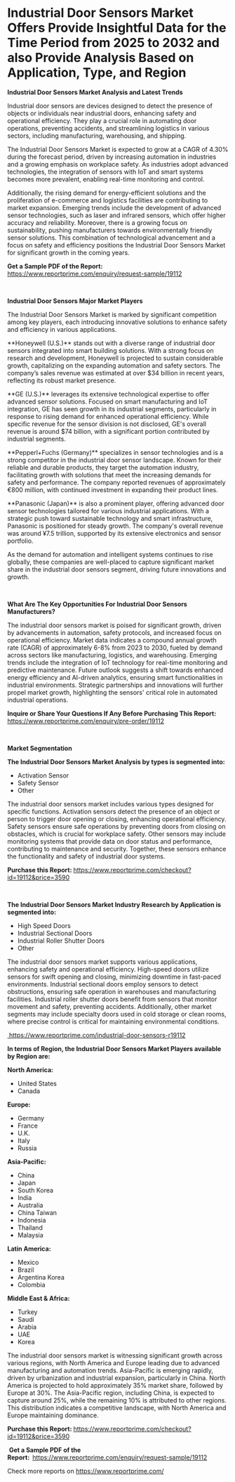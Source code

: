 <p><h1>Industrial Door Sensors Market Offers Provide Insightful Data for the Time Period from 2025 to 2032 and also Provide Analysis Based on Application, Type, and Region</h1></p><p><strong>Industrial Door Sensors Market Analysis and Latest Trends</strong></p>
<p><p>Industrial door sensors are devices designed to detect the presence of objects or individuals near industrial doors, enhancing safety and operational efficiency. They play a crucial role in automating door operations, preventing accidents, and streamlining logistics in various sectors, including manufacturing, warehousing, and shipping.</p><p>The Industrial Door Sensors Market is expected to grow at a CAGR of 4.30% during the forecast period, driven by increasing automation in industries and a growing emphasis on workplace safety. As industries adopt advanced technologies, the integration of sensors with IoT and smart systems becomes more prevalent, enabling real-time monitoring and control. </p><p>Additionally, the rising demand for energy-efficient solutions and the proliferation of e-commerce and logistics facilities are contributing to market expansion. Emerging trends include the development of advanced sensor technologies, such as laser and infrared sensors, which offer higher accuracy and reliability. Moreover, there is a growing focus on sustainability, pushing manufacturers towards environmentally friendly sensor solutions. This combination of technological advancement and a focus on safety and efficiency positions the Industrial Door Sensors Market for significant growth in the coming years.</p></p>
<p><strong>Get a Sample PDF of the Report:&nbsp;</strong> <a href="https://www.reportprime.com/enquiry/request-sample/19112?utm_campaign=3006&utm_medium=2&utm_source=Github&utm_content=ia&utm_term=19032025&utm_id=industrial-door-sensors">https://www.reportprime.com/enquiry/request-sample/19112</a></p>
<p>&nbsp;</p>
<p><strong>Industrial Door Sensors Major Market Players</strong></p>
<p><p>The Industrial Door Sensors Market is marked by significant competition among key players, each introducing innovative solutions to enhance safety and efficiency in various applications. </p><p>**Honeywell (U.S.)** stands out with a diverse range of industrial door sensors integrated into smart building solutions. With a strong focus on research and development, Honeywell is projected to sustain considerable growth, capitalizing on the expanding automation and safety sectors. The company’s sales revenue was estimated at over $34 billion in recent years, reflecting its robust market presence.</p><p>**GE (U.S.)** leverages its extensive technological expertise to offer advanced sensor solutions. Focused on smart manufacturing and IoT integration, GE has seen growth in its industrial segments, particularly in response to rising demand for enhanced operational efficiency. While specific revenue for the sensor division is not disclosed, GE's overall revenue is around $74 billion, with a significant portion contributed by industrial segments.</p><p>**Pepperl+Fuchs (Germany)** specializes in sensor technologies and is a strong competitor in the industrial door sensor landscape. Known for their reliable and durable products, they target the automation industry, facilitating growth with solutions that meet the increasing demands for safety and performance. The company reported revenues of approximately €800 million, with continued investment in expanding their product lines.</p><p>**Panasonic (Japan)** is also a prominent player, offering advanced door sensor technologies tailored for various industrial applications. With a strategic push toward sustainable technology and smart infrastructure, Panasonic is positioned for steady growth. The company's overall revenue was around ¥7.5 trillion, supported by its extensive electronics and sensor portfolio.</p><p>As the demand for automation and intelligent systems continues to rise globally, these companies are well-placed to capture significant market share in the industrial door sensors segment, driving future innovations and growth.</p></p>
<p>&nbsp;</p>
<p><strong>What Are The Key Opportunities For Industrial Door Sensors Manufacturers?</strong></p>
<p><p>The industrial door sensors market is poised for significant growth, driven by advancements in automation, safety protocols, and increased focus on operational efficiency. Market data indicates a compound annual growth rate (CAGR) of approximately 6-8% from 2023 to 2030, fueled by demand across sectors like manufacturing, logistics, and warehousing. Emerging trends include the integration of IoT technology for real-time monitoring and predictive maintenance. Future outlook suggests a shift towards enhanced energy efficiency and AI-driven analytics, ensuring smart functionalities in industrial environments. Strategic partnerships and innovations will further propel market growth, highlighting the sensors' critical role in automated industrial operations.</p></p>
<p><strong>Inquire or Share Your Questions If Any Before Purchasing This Report:</strong> <a href="https://www.reportprime.com/enquiry/pre-order/19112?utm_campaign=3006&utm_medium=2&utm_source=Github&utm_content=ia&utm_term=19032025&utm_id=industrial-door-sensors">https://www.reportprime.com/enquiry/pre-order/19112</a></p>
<p>&nbsp;</p>
<p><strong>Market Segmentation</strong></p>
<p><strong>The Industrial Door Sensors Market Analysis by types is segmented into:</strong></p>
<p><ul><li>Activation Sensor</li><li>Safety Sensor</li><li>Other</li></ul></p>
<p><p>The industrial door sensors market includes various types designed for specific functions. Activation sensors detect the presence of an object or person to trigger door opening or closing, enhancing operational efficiency. Safety sensors ensure safe operations by preventing doors from closing on obstacles, which is crucial for workplace safety. Other sensors may include monitoring systems that provide data on door status and performance, contributing to maintenance and security. Together, these sensors enhance the functionality and safety of industrial door systems.</p></p>
<p><strong>Purchase this Report:&nbsp;</strong><a href="https://www.reportprime.com/checkout?id=19112&price=3590&utm_campaign=3006&utm_medium=2&utm_source=Github&utm_content=ia&utm_term=19032025&utm_id=industrial-door-sensors">https://www.reportprime.com/checkout?id=19112&price=3590</a></p>
<p>&nbsp;</p>
<p><strong>The Industrial Door Sensors Market Industry Research by Application is segmented into:</strong></p>
<p><ul><li>High Speed Doors</li><li>Industrial Sectional Doors</li><li>Industrial Roller Shutter Doors</li><li>Other</li></ul></p>
<p><p>The industrial door sensors market supports various applications, enhancing safety and operational efficiency. High-speed doors utilize sensors for swift opening and closing, minimizing downtime in fast-paced environments. Industrial sectional doors employ sensors to detect obstructions, ensuring safe operation in warehouses and manufacturing facilities. Industrial roller shutter doors benefit from sensors that monitor movement and safety, preventing accidents. Additionally, other market segments may include specialty doors used in cold storage or clean rooms, where precise control is critical for maintaining environmental conditions.</p></p>
<p><a href="https://www.reportprime.com/industrial-door-sensors-r19112?utm_campaign=3006&utm_medium=2&utm_source=Github&utm_content=ia&utm_term=19032025&utm_id=industrial-door-sensors">&nbsp;https://www.reportprime.com/industrial-door-sensors-r19112</a></p>
<p><strong>In terms of Region, the Industrial Door Sensors Market Players available by Region are:</strong></p>
<p>
    <p> <strong> North America: </strong>
        <ul>
            <li>United States</li>
            <li>Canada</li>
        </ul>
        </p> 
    <p> <strong> Europe: </strong>
        <ul>
            <li>Germany</li>
            <li>France</li>
            <li>U.K.</li>
            <li>Italy</li>
            <li>Russia</li>
        </ul>
        </p> 
    <p> <strong> Asia-Pacific: </strong>
        <ul>
            <li>China</li>
            <li>Japan</li>
            <li>South Korea</li>
            <li>India</li>
            <li>Australia</li>
            <li>China Taiwan</li>
            <li>Indonesia</li>
            <li>Thailand</li>
            <li>Malaysia</li>
        </ul>
        </p> 
    <p> <strong> Latin America: </strong>
        <ul>
            <li>Mexico</li>
            <li>Brazil</li>
            <li>Argentina Korea</li>
            <li>Colombia</li>
        </ul>
        </p> 
    <p> <strong> Middle East & Africa: </strong>
        <ul>
            <li>Turkey</li>
            <li>Saudi</li>
            <li>Arabia</li>
            <li>UAE</li>
            <li>Korea</li>
        </ul>
    </p>
    </p>
<p><p>The industrial door sensors market is witnessing significant growth across various regions, with North America and Europe leading due to advanced manufacturing and automation trends. Asia-Pacific is emerging rapidly, driven by urbanization and industrial expansion, particularly in China. North America is projected to hold approximately 35% market share, followed by Europe at 30%. The Asia-Pacific region, including China, is expected to capture around 25%, while the remaining 10% is attributed to other regions. This distribution indicates a competitive landscape, with North America and Europe maintaining dominance.</p></p>
<p><strong>Purchase this Report: </strong><a href="https://www.reportprime.com/checkout?id=19112&price=3590&utm_campaign=3006&utm_medium=2&utm_source=Github&utm_content=ia&utm_term=19032025&utm_id=industrial-door-sensors">https://www.reportprime.com/checkout?id=19112&price=3590</a></p>
<p>&nbsp;<strong>Get a Sample PDF of the Report:&nbsp;&nbsp;</strong><a href="https://www.reportprime.com/enquiry/request-sample/19112?utm_campaign=3006&utm_medium=2&utm_source=Github&utm_content=ia&utm_term=19032025&utm_id=industrial-door-sensors">https://www.reportprime.com/enquiry/request-sample/19112</a></p>
<p><strong></strong></p>
<p>Check more reports on <a href="https://www.reportprime.com/?utm_campaign=3006&utm_medium=2&utm_source=Github&utm_content=ia&utm_term=19032025&utm_id=industrial-door-sensors">https://www.reportprime.com/</a></p>